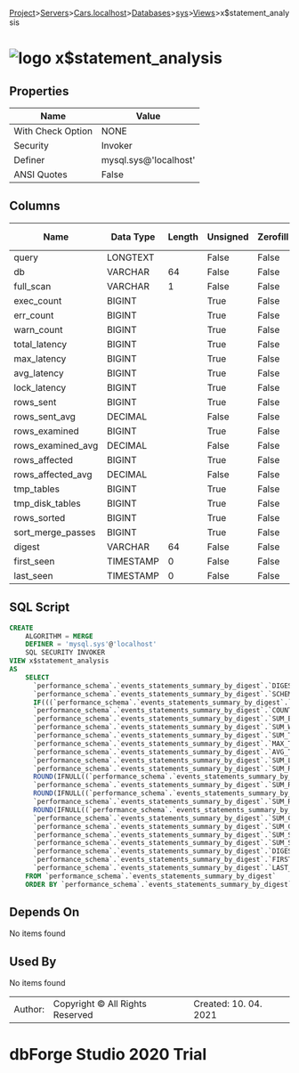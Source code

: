 [Project](../../../../../startpage.md)>[Servers](../../../../Servers.md)>[Cars.localhost](../../../Cars.localhost.md)>[Databases](../../Databases.md)>[sys](../sys.md)>[Views](Views.md)>x$statement_analysis


# ![logo](../../../../../Images/view64.svg) x$statement_analysis


## <a name="#Properties"></a>Properties
|Name|Value|
|---|---|
|With Check Option|NONE|
|Security|Invoker|
|Definer|mysql.sys@'localhost'|
|ANSI Quotes|False|


## <a name="#Columns"></a>Columns
|Name|Data Type|Length|Unsigned|Zerofill|Binary|Not Null|
|---|---|---|---|---|---|---|
|query|LONGTEXT||False|False|False|False|
|db|VARCHAR|64|False|False|False|False|
|full_scan|VARCHAR|1|False|False|False|True|
|exec_count|BIGINT||True|False|False|True|
|err_count|BIGINT||True|False|False|True|
|warn_count|BIGINT||True|False|False|True|
|total_latency|BIGINT||True|False|False|True|
|max_latency|BIGINT||True|False|False|True|
|avg_latency|BIGINT||True|False|False|True|
|lock_latency|BIGINT||True|False|False|True|
|rows_sent|BIGINT||True|False|False|True|
|rows_sent_avg|DECIMAL||False|False|False|True|
|rows_examined|BIGINT||True|False|False|True|
|rows_examined_avg|DECIMAL||False|False|False|True|
|rows_affected|BIGINT||True|False|False|True|
|rows_affected_avg|DECIMAL||False|False|False|True|
|tmp_tables|BIGINT||True|False|False|True|
|tmp_disk_tables|BIGINT||True|False|False|True|
|rows_sorted|BIGINT||True|False|False|True|
|sort_merge_passes|BIGINT||True|False|False|True|
|digest|VARCHAR|64|False|False|False|False|
|first_seen|TIMESTAMP|0|False|False|False|True|
|last_seen|TIMESTAMP|0|False|False|False|True|

## <a name="#SqlScript"></a>SQL Script
```SQL
CREATE 
	ALGORITHM = MERGE
	DEFINER = 'mysql.sys'@'localhost'
	SQL SECURITY INVOKER
VIEW x$statement_analysis
AS
	SELECT
	  `performance_schema`.`events_statements_summary_by_digest`.`DIGEST_TEXT` AS `query`,
	  `performance_schema`.`events_statements_summary_by_digest`.`SCHEMA_NAME` AS `db`,
	  IF(((`performance_schema`.`events_statements_summary_by_digest`.`SUM_NO_GOOD_INDEX_USED` > 0) OR (`performance_schema`.`events_statements_summary_by_digest`.`SUM_NO_INDEX_USED` > 0)), '*', '') AS `full_scan`,
	  `performance_schema`.`events_statements_summary_by_digest`.`COUNT_STAR` AS `exec_count`,
	  `performance_schema`.`events_statements_summary_by_digest`.`SUM_ERRORS` AS `err_count`,
	  `performance_schema`.`events_statements_summary_by_digest`.`SUM_WARNINGS` AS `warn_count`,
	  `performance_schema`.`events_statements_summary_by_digest`.`SUM_TIMER_WAIT` AS `total_latency`,
	  `performance_schema`.`events_statements_summary_by_digest`.`MAX_TIMER_WAIT` AS `max_latency`,
	  `performance_schema`.`events_statements_summary_by_digest`.`AVG_TIMER_WAIT` AS `avg_latency`,
	  `performance_schema`.`events_statements_summary_by_digest`.`SUM_LOCK_TIME` AS `lock_latency`,
	  `performance_schema`.`events_statements_summary_by_digest`.`SUM_ROWS_SENT` AS `rows_sent`,
	  ROUND(IFNULL((`performance_schema`.`events_statements_summary_by_digest`.`SUM_ROWS_SENT` / NULLIF(`performance_schema`.`events_statements_summary_by_digest`.`COUNT_STAR`, 0)), 0), 0) AS `rows_sent_avg`,
	  `performance_schema`.`events_statements_summary_by_digest`.`SUM_ROWS_EXAMINED` AS `rows_examined`,
	  ROUND(IFNULL((`performance_schema`.`events_statements_summary_by_digest`.`SUM_ROWS_EXAMINED` / NULLIF(`performance_schema`.`events_statements_summary_by_digest`.`COUNT_STAR`, 0)), 0), 0) AS `rows_examined_avg`,
	  `performance_schema`.`events_statements_summary_by_digest`.`SUM_ROWS_AFFECTED` AS `rows_affected`,
	  ROUND(IFNULL((`performance_schema`.`events_statements_summary_by_digest`.`SUM_ROWS_AFFECTED` / NULLIF(`performance_schema`.`events_statements_summary_by_digest`.`COUNT_STAR`, 0)), 0), 0) AS `rows_affected_avg`,
	  `performance_schema`.`events_statements_summary_by_digest`.`SUM_CREATED_TMP_TABLES` AS `tmp_tables`,
	  `performance_schema`.`events_statements_summary_by_digest`.`SUM_CREATED_TMP_DISK_TABLES` AS `tmp_disk_tables`,
	  `performance_schema`.`events_statements_summary_by_digest`.`SUM_SORT_ROWS` AS `rows_sorted`,
	  `performance_schema`.`events_statements_summary_by_digest`.`SUM_SORT_MERGE_PASSES` AS `sort_merge_passes`,
	  `performance_schema`.`events_statements_summary_by_digest`.`DIGEST` AS `digest`,
	  `performance_schema`.`events_statements_summary_by_digest`.`FIRST_SEEN` AS `first_seen`,
	  `performance_schema`.`events_statements_summary_by_digest`.`LAST_SEEN` AS `last_seen`
	FROM `performance_schema`.`events_statements_summary_by_digest`
	ORDER BY `performance_schema`.`events_statements_summary_by_digest`.`SUM_TIMER_WAIT` DESC;
```

## <a name="#DependsOn"></a>Depends On
No items found

## <a name="#UsedBy"></a>Used By
No items found

||||
|---|---|---|
|Author: |Copyright © All Rights Reserved|Created: 10. 04. 2021|
# dbForge Studio 2020 Trial